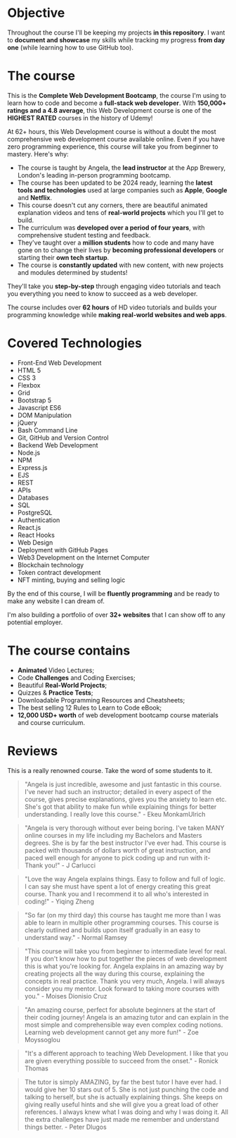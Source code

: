# Objective

Throughout the course I'll be keeping my projects **in this repository**. I want to **document and showcase** my skills while tracking my progress **from day one** (while learning how to use GitHub too).

# The course

This is the **Complete Web Development Bootcamp**, the course I'm using to learn how to code and become a **full-stack web developer**. With **150,000+ ratings and a 4.8 average**, this Web Development course is one of the **HIGHEST RATED** courses in the history of Udemy!

At 62+ hours, this Web Development course is without a doubt the most comprehensive web development course available online. Even if you have zero programming experience, this course will take you from beginner to mastery. Here's why:

- The course is taught by Angela, the **lead instructor** at the App Brewery, London's leading in-person programming bootcamp.
- The course has been updated to be 2024 ready, learning the **latest tools and technologies** used at large companies such as **Apple**, **Google** and **Netflix**.
- This course doesn't cut any corners, there are beautiful animated explanation videos and tens of **real-world projects** which you I'll get to build.
- The curriculum was **developed over a period of four years**, with comprehensive student testing and feedback.
- They've taught over a **million students** how to code and many have gone on to change their lives by **becoming professional developers** or starting their **own tech startup**.
- The course is **constantly updated** with new content, with new projects and modules determined by students!

They'll take you **step-by-step** through engaging video tutorials and teach you everything you need to know to succeed as a web developer.

The course includes over **62 hours** of HD video tutorials and builds your programming knowledge while **making real-world websites and web apps**.

# Covered Technologies
- Front-End Web Development
- HTML 5
- CSS 3
- Flexbox
- Grid
- Bootstrap 5
- Javascript ES6
- DOM Manipulation
- jQuery
- Bash Command Line
- Git, GitHub and Version Control
- Backend Web Development
- Node.js
- NPM
- Express.js
- EJS
- REST
- APIs
- Databases
- SQL
- PostgreSQL
- Authentication
- React.js
- React Hooks
- Web Design
- Deployment with GitHub Pages
- Web3 Development on the Internet Computer
- Blockchain technology
- Token contract development
- NFT minting, buying and selling logic

By the end of this course, I will be **fluently programming** and be ready to make any website I can dream of.

I'm also building a portfolio of over **32+ websites** that I can show off to any potential employer.

# The course contains

- **Animated** Video Lectures;
- Code **Challenges** and Coding Exercises;
- Beautiful **Real-World Projects**;
- Quizzes & **Practice Tests**;
- Downloadable Programming Resources and Cheatsheets;
- The best selling 12 Rules to Learn to Code eBook;
- **12,000 USD+ worth** of web development bootcamp course materials and course curriculum.


# Reviews

This is a really renowned course. Take the word of some students to it.

> "Angela is just incredible, awesome and just fantastic in this course. I've never had such an instructor; detailed in every aspect of the course, gives precise explanations, gives you the anxiety to learn etc. She's got that ability to make fun while explaining things for better understanding. I really love this course." - Ekeu MonkamUlrich

> "Angela is very thorough without ever being boring. I've taken MANY online courses in my life including my Bachelors and Masters degrees. She is by far the best instructor I've ever had. This course is packed with thousands of dollars worth of great instruction, and paced well enough for anyone to pick coding up and run with it- Thank you!" - J Carlucci

> "Love the way Angela explains things. Easy to follow and full of logic. I can say she must have spent a lot of energy creating this great course. Thank you and I recommend it to all who's interested in coding!" - Yiqing Zheng

> "So far (on my third day) this course has taught me more than I was able to learn in multiple other programming courses. This course is clearly outlined and builds upon itself gradually in an easy to understand way." - Normal Ramsey

> "This course will take you from beginner to intermediate level for real. If you don't know how to put together the pieces of web development this is what you're looking for. Angela explains in an amazing way by creating projects all the way during this course, explaining the concepts in real practice. Thank you very much, Angela. I will always consider you my mentor. Look forward to taking more courses with you." - Moises Dionisio Cruz

>"An amazing course, perfect for absolute beginners at the start of their coding journey! Angela is an amazing tutor and can explain in the most simple and comprehensible way even complex coding notions. Learning web development cannot get any more fun!" - Zoe Moyssoglou

> "It's a different approach to teaching Web Development. I like that you are given everything possible to succeed from the onset." - Ronick Thomas

> The tutor is simply AMAZING, by far the best tutor I have ever had. I would give her 10 stars out of 5. She is not just punching the code and talking to herself, but she is actually explaining things. She keeps on giving really useful hints and she will give you a great load of other references. I always knew what I was doing and why I was doing it. All the extra challenges have just made me remember and understand things better. - Peter Dlugos
